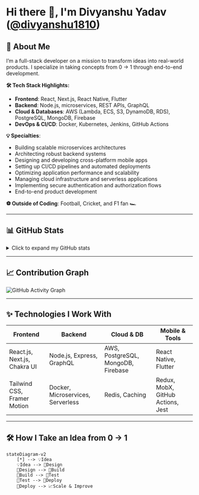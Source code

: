 # Hi there 👋, I'm **Divyanshu Yadav** ([@divyanshu1810](https://github.com/divyanshu1810))

## 🚀 About Me
I’m a full-stack developer on a mission to transform ideas into real-world products. I specialize in taking concepts from 0 → 1 through end-to-end development.

**🛠️ Tech Stack Highlights:**
- **Frontend**: React, Next.js, React Native, Flutter
- **Backend**: Node.js, microservices, REST APIs, GraphQL
- **Cloud & Databases**: AWS (Lambda, ECS, S3, DynamoDB, RDS), PostgreSQL, MongoDB, Firebase
- **DevOps & CI/CD**: Docker, Kubernetes, Jenkins, GitHub Actions

**💡 Specialties**:
- Building scalable microservices architectures  
- Architecting robust backend systems  
- Designing and developing cross-platform mobile apps  
- Setting up CI/CD pipelines and automated deployments  
- Optimizing application performance and scalability  
- Managing cloud infrastructure and serverless applications  
- Implementing secure authentication and authorization flows  
- End-to-end product development  

**⚽ Outside of Coding**: Football, Cricket, and F1 fan 🏎️

---

## 📊 GitHub Stats

<details>
  <summary>Click to expand my GitHub stats</summary>

<p align="center">
  <img src="https://github-readme-stats.vercel.app/api?username=divyanshu1810&show_icons=true&theme=radical" alt="Divyanshu's GitHub stats" width="48%"/>
  <img src="https://github-readme-stats.vercel.app/api/top-langs/?username=divyanshu1810&layout=compact&theme=radical" alt="Top Langs" width="48%"/>
  <br>
  <img src="https://github-readme-streak-stats.herokuapp.com?user=divyanshu1810&theme=radical" alt="GitHub Streak" width="98%"/>
</p>

</details>

---

## 📈 Contribution Graph

![GitHub Activity Graph](https://github-readme-activity-graph.vercel.app/graph?username=divyanshu1810&theme=react-dark&area=true&hide_border=true)

---

## ✨ Technologies I Work With

| Frontend | Backend | Cloud & DB | Mobile & Tools |
|----------|---------|------------|----------------|
| React.js, Next.js, Chakra UI | Node.js, Express, GraphQL | AWS, PostgreSQL, MongoDB, Firebase | React Native, Flutter |
| Tailwind CSS, Framer Motion | Docker, Microservices, Serverless | Redis, Caching | Redux, MobX, GitHub Actions, Jest |

---

## 🛠️ How I Take an Idea from 0 → 1

```mermaid
stateDiagram-v2
    [*] --> 💡Idea
    💡Idea --> 📝Design
    📝Design --> 🔧Build
    🔧Build --> 🧪Test
    🧪Test --> 🚀Deploy
    🚀Deploy --> 📈Scale & Improve
